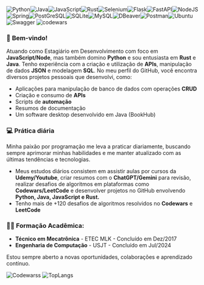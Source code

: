 ![Python](https://img.shields.io/badge/python-3670A0?style=for-the-badge&logo=python&logoColor=ffdd54)![Java](https://img.shields.io/badge/java-%23ED8B00.svg?style=for-the-badge&logo=openjdk&logoColor=white)![JavaScript](https://img.shields.io/badge/javascript-%23323330.svg?style=for-the-badge&logo=javascript&logoColor=%23F7DF1E)![Rust](https://img.shields.io/badge/rust-%23000000.svg?style=for-the-badge&logo=rust&logoColor=white)![Selenium](https://img.shields.io/badge/-selenium-%43B02A?style=for-the-badge&logo=selenium&logoColor=white)![Flask](https://img.shields.io/badge/flask-%23000.svg?style=for-the-badge&logo=flask&logoColor=white)![FastAPI](https://img.shields.io/badge/FastAPI-005571?style=for-the-badge&logo=fastapi)![NodeJS](https://img.shields.io/badge/node.js-6DA55F?style=for-the-badge&logo=node.js&logoColor=white)![Spring](https://img.shields.io/badge/spring-%236DB33F.svg?style=for-the-badge&logo=spring&logoColor=white)![PostGreSQL](https://img.shields.io/badge/PostgreSQL-316192?style=for-the-badge&logo=postgresql&logoColor=white)![SQLite](https://img.shields.io/badge/sqlite-%2307405e.svg?style=for-the-badge&logo=sqlite&logoColor=white)![MySQL](https://img.shields.io/badge/MySQL-00000F?style=for-the-badge&logo=mysql&logoColor=white)![DBeaver](https://img.shields.io/badge/dbeaver-382923?style=for-the-badge&logo=dbeaver&logoColor=white)![Postman](https://img.shields.io/badge/Postman-FF6C37?style=for-the-badge&logo=postman&logoColor=white)![Ubuntu](https://img.shields.io/badge/Ubuntu-E95420?style=for-the-badge&logo=ubuntu&logoColor=white)![Swagger](https://img.shields.io/badge/-Swagger-%23Clojure?style=for-the-badge&logo=swagger&logoColor=white)
![codewars](https://www.codewars.com/users/pedrohcleal/badges/small)
### 🚀 **Bem-vindo!**

Atuando como Estagiário em Desenvolvimento com foco em **JavaScript/Node**, mas também domino **Python** e sou entusiasta em **Rust** e **Java**.
Tenho experiência com a criação e utilização de **APIs**, manipulação de dados **JSON** e modelagem **SQL**. No meu perfil do GitHub, você encontra diversos projetos pessoais que desenvolvi, como:

- Aplicações para manipulação de banco de dados com operações **CRUD**
- Criação e consumo de **APIs**
- Scripts de **automação**
- Resumos de documentação
- Um software desktop desenvolvido em Java (BookHub)

### 💻 **Prática diária**

Minha paixão por programação me leva a praticar diariamente, buscando sempre aprimorar minhas habilidades e me manter atualizado com as últimas tendências e tecnologias. 

- Meus estudos diários consistem em assistir aulas por cursos da **Udemy/Youtube**, criar resumos com o **ChatGPT/Gemini** para revisão, realizar desafios de algoritmos em plataformas como **Codewars/LeetCode** e desenvolver projetos no GitHub envolvendo **Python, Java, JavaScript e Rust.**
- Tenho mais de +120 desafios de algoritmos resolvidos no **Codewars** e **LeetCode**

### 🧑‍🎓 **Formação Acadêmica:** 
- **Técnico em Mecatrônica** - ETEC MLK - Concluído em Dez/2017
- **Engenharia de Computação** - USJT - Concluído em Jul/2024

Estou sempre aberto a novas oportunidades, colaborações e aprendizado contínuo.

![Codewarss](https://github.r2v.ch/codewars?user=pedrohcleal&top_languages=true&hide_clan=true)
![TopLangs](https://github-readme-stats.vercel.app/api/top-langs/?username=pedrohcleal&layout=compact)

